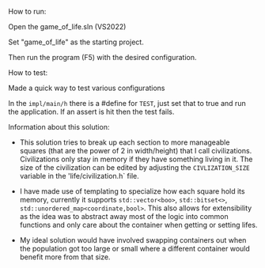 How to run:
 
Open the game_of_life.sln (VS2022)
 
Set "game_of_life" as the starting project.
 
Then run the program (F5) with the desired configuration.
 
How to test:

Made a quick way to test various configurations
 
In the `impl/main/h` there is a #define for `TEST`, just set that to true and run the application. If an assert is hit then the test fails.
 
Information about this solution:
 
- This solution tries to break up each section to more manageable squares (that are the power of 2 in width/height) that I call civilizations. Civilizations only stay in memory if they have something living in it. The size of the civilization can be edited by adjusting the `CIVLIZATION_SIZE` variable in the 'life/civilization.h` file.
 
- I have made use of templating to specialize how each square hold its memory, currently it supports `std::vector<boo>`, `std::bitset<>`, `std::unordered_map<coordinate,bool>`. This also allows for extensibility as the idea was to abstract away most of the logic into common functions and only care about the container when getting or setting lifes.
 
- My ideal solution would have involved swapping containers out when the population got too large or small where a different container would benefit more from that size.
